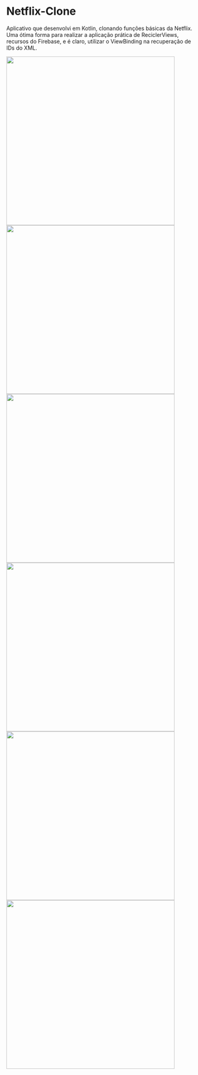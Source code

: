 # Netflix-Clone
Aplicativo que desenvolvi em Kotlin, clonando funções básicas da Netflix. Uma ótima forma para realizar a aplicação prática de ReciclerViews, recursos do Firebase, e é claro, utilizar o ViewBinding na recuperação de IDs do XML.

<div>
  
  <img height="440em" src="https://user-images.githubusercontent.com/95506261/157759725-89cfbbb6-0581-4eb9-b1c8-b256f5ad15e5.jpeg"/>
  <img height="440em" src="https://user-images.githubusercontent.com/95506261/157759760-68bc4c93-42cd-43d7-929b-42a348ee022d.jpeg"/>
  <img height="440em" src="https://user-images.githubusercontent.com/95506261/157759769-5c05ab3e-51a2-48f2-983f-0d9ee4eee49b.jpeg"/>
  <img height="440em" src="https://user-images.githubusercontent.com/95506261/157759782-bdcb0ead-3226-4ddc-b9e6-999afe31a00e.jpeg"/>
  <img height="440em" src="https://user-images.githubusercontent.com/95506261/157759806-4652168c-5436-4c25-9b3f-131a495e7af8.jpeg"/>
  <img height="440em" src="https://user-images.githubusercontent.com/95506261/157761168-c915ea12-cb0b-41f9-9ef1-afbb75affa40.jpeg"/>
  
</div>
